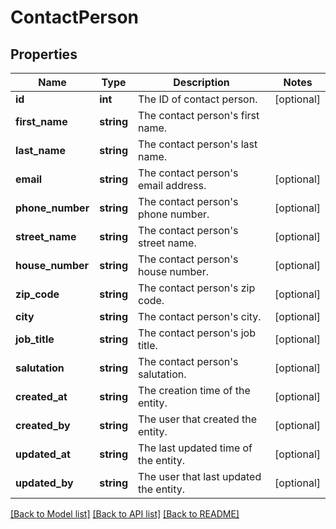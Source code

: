 # ContactPerson

## Properties
Name | Type | Description | Notes
------------ | ------------- | ------------- | -------------
**id** | **int** | The ID of contact person. | [optional] 
**first_name** | **string** | The contact person&#39;s first name. | 
**last_name** | **string** | The contact person&#39;s last name. | 
**email** | **string** | The contact person&#39;s email address. | [optional] 
**phone_number** | **string** | The contact person&#39;s phone number. | [optional] 
**street_name** | **string** | The contact person&#39;s street name. | [optional] 
**house_number** | **string** | The contact person&#39;s house number. | [optional] 
**zip_code** | **string** | The contact person&#39;s zip code. | [optional] 
**city** | **string** | The contact person&#39;s city. | [optional] 
**job_title** | **string** | The contact person&#39;s job title. | [optional] 
**salutation** | **string** | The contact person&#39;s salutation. | [optional] 
**created_at** | **string** | The creation time of the entity. | [optional] 
**created_by** | **string** | The user that created the entity. | [optional] 
**updated_at** | **string** | The last updated time of the entity. | [optional] 
**updated_by** | **string** | The user that last updated the entity. | [optional] 

[[Back to Model list]](../README.md#documentation-for-models) [[Back to API list]](../README.md#documentation-for-api-endpoints) [[Back to README]](../README.md)


